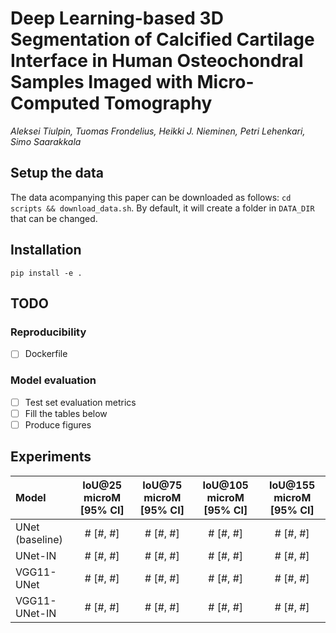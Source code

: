 # Deep Learning-based 3D Segmentation of Calcified Cartilage Interface in Human Osteochondral Samples Imaged with Micro-Computed Tomography

*Aleksei Tiulpin, Tuomas Frondelius, Heikki J. Nieminen, Petri Lehenkari, Simo Saarakkala*

## Setup the data

The data acompanying this paper can be downloaded as follows: `cd scripts && download_data.sh`. 
By default, it will create a folder in `DATA_DIR` that can be changed.

## Installation
```
pip install -e .
```

## TODO

### Reproducibility
- [ ] Dockerfile

### Model evaluation
- [ ] Test set evaluation metrics
- [ ] Fill the tables below
- [ ] Produce figures

## Experiments

| Model     | IoU@25 microM [95% CI]     | IoU@75 microM [95% CI]      | IoU@105 microM [95% CI]  | IoU@155 microM [95% CI] |
|:---------|:--------------------------:|:---------------------------:|:------------------------:|:-----------------------:|
|  UNet (baseline)     |    # [#, #]                |     # [#, #]                | # [#, #]                 | # [#, #]                |
|  UNet-IN  |    # [#, #]                |     # [#, #]                | # [#, #]                 | # [#, #]                |
|  VGG11-UNet  |    # [#, #]                |     # [#, #]                | # [#, #]                 | # [#, #]                |
|  VGG11-UNet-IN  |    # [#, #]                |     # [#, #]                | # [#, #]                 | # [#, #]                |